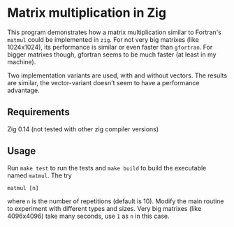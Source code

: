 # Matrix multiplication in Zig

This program demonstrates how a matrix multiplication similar to Fortran's `matmul` could be implemented in `zig`.
For not very big matrixes (like 1024x1024), its performance is similar or even faster than `gfortran`. For bigger matrixes though, gfortran seems to be much faster (at least in my machine).

Two implementation variants are used, with and without vectors. The results are similar, the vector-variant doesn't seem to have a performance advantage.

## Requirements
Zig 0.14 (not tested with other zig compiler versions)

## Usage
Run `make test` to run the tests and `make build` to build the executable named `matmul`.
The try
```
matmul [n]
```
where `n` is the number of repetitions (default is 10).
Modify the main routine to experiment with different types and sizes. Very big matrixes (like 4096x4096) take many seconds, use `1` as `n` in this case.